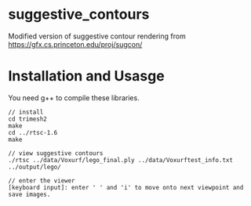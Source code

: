 # suggestive_contours
Modified version of suggestive contour rendering from https://gfx.cs.princeton.edu/proj/sugcon/

# Installation and Usasge
You need g++ to compile these libraries.
```
// install 
cd trimesh2
make
cd ../rtsc-1.6
make

// view suggestive contours
./rtsc ../data/Voxurf/lego_final.ply ../data/Voxurftest_info.txt ../output/lego/

// enter the viewer
[keyboard input]: enter ' ' and 'i' to move onto next viewpoint and save images.

```